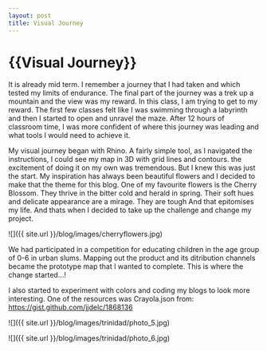 ```yaml
---
layout: post
title: Visual Journey
---
```


{{Visual Journey}}
================

<p class="meta">

It is already mid term. I remember a journey that I had taken and which tested my limits of endurance. The final part of the journey was a trek up a mountain and the view was my reward. In this class, I am trying to get to my reward. The first few classes felt like I was swimming through a labyrinth and then I started to open and unravel the maze. After 12 hours of classroom time, I was more confident of where this journey was leading and what tools I would need to achieve it.

My visual journey began with Rhino. A fairly simple tool, as I navigated the instructions, I could see my map in 3D with grid lines and contours. the excitement of doing it on my own was tremendous. But I knew this was just the start. My inspiration has always been beautiful flowers and I decided to make that the theme for this blog. One of my favourite flowers is the Cherry Blossom. They thrive in the bitter cold and herald in spring. Their soft hues and delicate appearance are a mirage. They are tough And that epitomises my life. And thats when I decided to take up the challenge and change my project. 

![]({{ site.url }}/blog/images/cherryflowers.jpg)

We had participated in a competition for educating children in the age group of 0-6 in urban slums. Mapping out the product and its ditribution channels became the prototype map that I wanted to complete. This is where the change started...!

I also started to experiment with colors and coding my blogs to look more interesting. One of the resources was Crayola.json from:
https://gist.github.com/jjdelc/1868136

![]({{ site.url }}/blog/images/trinidad/photo_5.jpg)


![]({{ site.url }}/blog/images/trinidad/photo_6.jpg)

